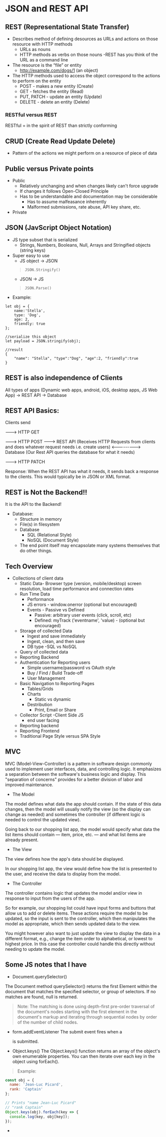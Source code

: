 # JSON and REST API

## REST (Representational State Transfer)
- Describes method of defining desources as URLs and actions on those resource with HTTP methods
    - URLs as nouns
    - HTTP methods as verbs on those nouns
-REST has you think of the URL as a command line
- The resource is the “file” or entity
    - http://example.com/dogs/1 (an object)
- The HTTP methods used to access the object correspond to the 
actions to perform on the entity
    - POST - makes a new entity (Create)
    - GET - fetches the entity (Read)
    - PUT, PATCH - update an entity (Update)
    - DELETE - delete an entity (Delete)
### RESTful versus REST
RESTful = in the spirit of REST than strictly conforming


## CRUD (Create Read Update Delete)
- Pattern of the actions we might perform on a resource of piece of data


## Public versus Private points
- Public
    - Relatively unchanging and when changes likely can't force upgrade 
    - If changes it follows Open-Closed Principle
    - Has to be understandable and documentation may be considerable 
       - Has to assume malfeasance inherently 
       - Malformed submissions, rate abuse, API key share, etc.
- Private

## JSON (JavScript Object Notation)
- JS type subset that is serialized
    - Strings, Numbers, Booleans, Null, Arrays and Stringified objects (string keys)
- Super easy to use
    - JS object -> JSON 
    > ```JSON.Stringify()```
    - JSON -> JS 
    > ```JSON.Parse()```
- Example:
```JS
let obj = {
    name:'Stella',
    type: 'Dog',
    age: 2,
    friendly: true
};

//serialize this object
let payload = JSON.stringify(obj);

//result
{ 
    "name": "Stella", "type":"Dog", "age":2, "friendly":true
}
```

## REST is also independence of Clients

All types of apps (Dynamic web apps, android, iOS, desktop apps, JS Web App) -> REST API -> Database
## REST API Basics:

Clients send

--->  HTTP GET    

--->  HTTP POST        ---> REST API (Receives HTTP Requests from clients and does whatever request needs i.e. create users)     <---------> Database (Our Rest API queries the database for what it needs)

--->  HTTP PATCH 

Response: When the REST API has what it needs, it sends back a response to the clients. This would typically be in JSON or XML format.

## REST is Not the Backend!!
It is the API to the Backend!
- Database:
    - Structure in memory 
    - File(s) in filesystem
    - Database
        - SQL (Relational Style)
        - NoSQL (Document Style)
    - The end point itself may encapsolate many systems themselves that do other things.

## Tech Overview
- Collections of client data
    - Static Data- Browser type (version, mobile/desktop) screen resolution, load time performance and connection rates
    - Run Time Data
        - Performance
        - JS errors - window.onerror (optional but encouraged)
        - Events - Passive vs Defined
            - Passive: arbitrary user events (click, scroll, etc)
            - Defined: myTrack ('eventname', 'value) - (optional but encouraged)
    - Storage of collected Data
        - Ingest and save immediately
        - Ingest, clean, and then save
        - DB type -SQL vs NoSQL
    - Query of collected data
    - Reporting Backend
    - Authentication for Reporting users
        - Simple username/password vs OAuth style
        - Buy / Find / Build Trade-off
        - User Management
    - Basic Navigation to Reporting Pages
        - Tables/Grids
        - Charts
            - Static vs dynamic
        - Destribution
            - Print, Email or Share
    - Collector Script -Client Side JS
        - end user facing
    - Reporting backend
    - Reporting Frontend
    - Traditional Page Style versus SPA Style

## MVC
   MVC (Model-View-Controller) is a pattern in software design commonly used to implement user interfaces, data, and controlling logic. It emphasizes a separation between the software's business logic and display. This "separation of concerns" provides for a better division of labor and improved maintenance.

- The Model

The model defines what data the app should contain. If the state of this data changes, then the model will usually notify the view (so the display can change as needed) and sometimes the controller (if different logic is needed to control the updated view).

Going back to our shopping list app, the model would specify what data the list items should contain — item, price, etc. — and what list items are already present.

- The View

The view defines how the app's data should be displayed.

In our shopping list app, the view would define how the list is presented to the user, and receive the data to display from the model.

- The Controller

The controller contains logic that updates the model and/or view in response to input from the users of the app.

So for example, our shopping list could have input forms and buttons that allow us to add or delete items. These actions require the model to be updated, so the input is sent to the controller, which then manipulates the model as appropriate, which then sends updated data to the view.

You might however also want to just update the view to display the data in a different format, e.g., change the item order to alphabetical, or lowest to highest price. In this case the controller could handle this directly without needing to update the model.


## Some JS notes that I have

- Document.querySelector()

The Document method querySelector() returns the first Element within the document that matches the specified selector, or group of selectors. If no matches are found, null is returned.

> Note: The matching is done using depth-first pre-order traversal of the document's nodes starting with the first element in the document's markup and iterating through sequential nodes by order of the number of child nodes.

- form.addEventListener
The submit event fires when a <form> is submitted.

- Object.keys()
The Object.keys() function returns an array of the object's own enumerable properties. You can then iterate over each key in the object using forEach().
> Example:
```js
const obj = {
  name: 'Jean-Luc Picard',
  rank: 'Captain'
};

// Prints "name Jean-Luc Picard" 
// "rank Captain"
Object.keys(obj).forEach(key => {
  console.log(key, obj[key]);
});
```


- 




